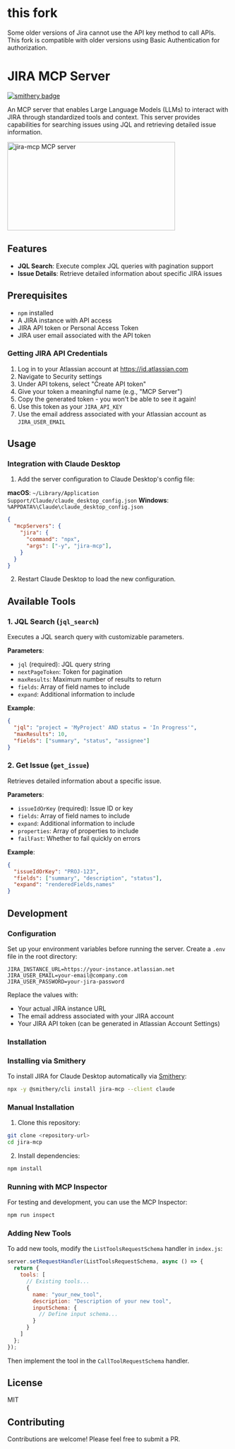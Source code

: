 # this fork
Some older versions of Jira cannot use the API key method to call APIs. 
This fork is compatible with older versions using Basic Authentication for authorization.

# JIRA MCP Server
[![smithery badge](https://smithery.ai/badge/jira-mcp)](https://smithery.ai/server/jira-mcp)

An MCP server that enables Large Language Models (LLMs) to interact with JIRA through standardized tools and context. This server provides capabilities for searching issues using JQL and retrieving detailed issue information.

<a href="https://glama.ai/mcp/servers/4e3sqj7af1"><img width="380" height="200" src="https://glama.ai/mcp/servers/4e3sqj7af1/badge" alt="jira-mcp MCP server" /></a>

## Features

- **JQL Search**: Execute complex JQL queries with pagination support
- **Issue Details**: Retrieve detailed information about specific JIRA issues

## Prerequisites

- `npm` installed
- A JIRA instance with API access
- JIRA API token or Personal Access Token
- JIRA user email associated with the API token

### Getting JIRA API Credentials

1. Log in to your Atlassian account at https://id.atlassian.com
2. Navigate to Security settings
3. Under API tokens, select "Create API token"
4. Give your token a meaningful name (e.g., "MCP Server")
5. Copy the generated token - you won't be able to see it again!
6. Use this token as your `JIRA_API_KEY`
7. Use the email address associated with your Atlassian account as `JIRA_USER_EMAIL`

## Usage

### Integration with Claude Desktop

1. Add the server configuration to Claude Desktop's config file:

**macOS**: `~/Library/Application Support/Claude/claude_desktop_config.json`
**Windows**: `%APPDATA%\Claude\claude_desktop_config.json`

```json
{
  "mcpServers": {
    "jira": {
      "command": "npx",
      "args": ["-y", "jira-mcp"],
    }
  }
}
```

2. Restart Claude Desktop to load the new configuration.

## Available Tools

### 1. JQL Search (`jql_search`)

Executes a JQL search query with customizable parameters.

**Parameters**:
- `jql` (required): JQL query string
- `nextPageToken`: Token for pagination
- `maxResults`: Maximum number of results to return
- `fields`: Array of field names to include
- `expand`: Additional information to include

**Example**:
```json
{
  "jql": "project = 'MyProject' AND status = 'In Progress'",
  "maxResults": 10,
  "fields": ["summary", "status", "assignee"]
}
```

### 2. Get Issue (`get_issue`)

Retrieves detailed information about a specific issue.

**Parameters**:
- `issueIdOrKey` (required): Issue ID or key
- `fields`: Array of field names to include
- `expand`: Additional information to include
- `properties`: Array of properties to include
- `failFast`: Whether to fail quickly on errors

**Example**:
```json
{
  "issueIdOrKey": "PROJ-123",
  "fields": ["summary", "description", "status"],
  "expand": "renderedFields,names"
}
```

## Development

### Configuration

Set up your environment variables before running the server. Create a `.env` file in the root directory:

```env
JIRA_INSTANCE_URL=https://your-instance.atlassian.net
JIRA_USER_EMAIL=your-email@company.com
JIRA_USER_PASSWORD=your-jira-password
```

Replace the values with:
- Your actual JIRA instance URL
- The email address associated with your JIRA account
- Your JIRA API token (can be generated in Atlassian Account Settings)

### Installation

### Installing via Smithery

To install JIRA for Claude Desktop automatically via [Smithery](https://smithery.ai/server/jira-mcp):

```bash
npx -y @smithery/cli install jira-mcp --client claude
```

### Manual Installation
1. Clone this repository:
```bash
git clone <repository-url>
cd jira-mcp
```

2. Install dependencies:
```bash
npm install
```

### Running with MCP Inspector

For testing and development, you can use the MCP Inspector:

```bash
npm run inspect
```

### Adding New Tools

To add new tools, modify the `ListToolsRequestSchema` handler in `index.js`:

```javascript
server.setRequestHandler(ListToolsRequestSchema, async () => {
  return {
    tools: [
      // Existing tools...
      {
        name: "your_new_tool",
        description: "Description of your new tool",
        inputSchema: {
          // Define input schema...
        }
      }
    ]
  };
});
```

Then implement the tool in the `CallToolRequestSchema` handler.

## License

MIT

## Contributing

Contributions are welcome! Please feel free to submit a PR.

